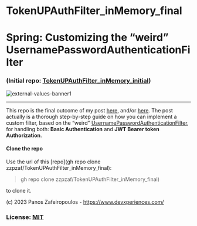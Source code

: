 # TokenUPAuthFilter_inMemory_final

# Spring: Customizing the “weird” UsernamePasswordAuthenticationFilter

### (Initial repo: [TokenUPAuthFilter_inMemory_initial](TokenUPAuthFilter_inMemory_initial))

![external-values-banner1](https://miro.medium.com/v2/resize:fit:720/format:webp/1*3X0WekAAQled5czU58o_uw.jpeg)
           

-------


This repo is the final outcome of my post [here](https://blog.devgenius.io/spring-customizing-the-weird-usernamepasswordauthenticationfilter-3222c3f0d09e?sk=9b14342b5ed0c3d6f59a5b5e60a7c766), and/or [here](https://www.devxperiences.com/pzwp1/2023/02/18/spring-customizing-the-weird-usernamepasswordauthenticationfilter/). The post actually is a thorough step-by-step guide on how you can implement a custom filter, based on the “weird” [UsernamePasswordAuthenticationFilter](https://docs.spring.io/spring-security/site/docs/current/api/org/springframework/security/web/authentication/UsernamePasswordAuthenticationFilter.html), for handling both: **Basic Authentication** and **JWT Bearer token Authorization**.


#### Clone the repo

Use the url of this [repo](gh repo clone zzpzaf/TokenUPAuthFilter_inMemory_final): 

> gh repo clone zzpzaf/TokenUPAuthFilter_inMemory_final) 

to clone it. 

(c) 2023 Panos Zafeiropoulos - https://www.devxperiences.com/
### License: [MIT](https://choosealicense.com/licenses/mit/)

